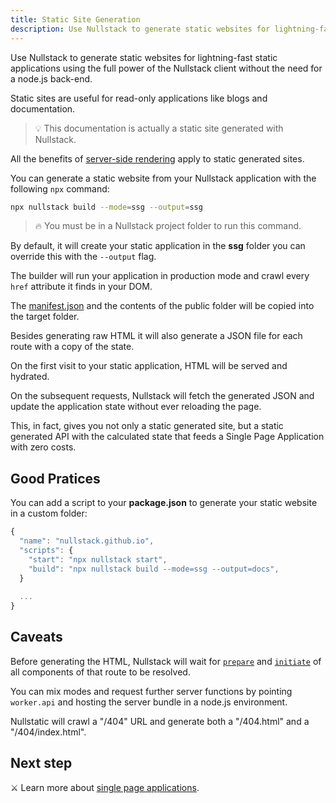 ```yaml
---
title: Static Site Generation
description: Use Nullstack to generate static websites for lightning-fast static applications using the full power of Nullstack without the need for a node.js back-end
---
```


Use Nullstack to generate static websites for lightning-fast static applications using the full power of the Nullstack client without the need for a node.js back-end.

Static sites are useful for read-only applications like blogs and documentation.

> 💡 This documentation is actually a static site generated with Nullstack.

All the benefits of [server-side rendering](/server-side-rendering) apply to static generated sites.

You can generate a static website from your Nullstack application with the following `npx` command:

```sh
npx nullstack build --mode=ssg --output=ssg
```

> 🔥 You must be in a Nullstack project folder to run this command.

By default, it will create your static application in the **ssg** folder you can override this with the `--output` flag.

The builder will run your application in production mode and crawl every `href` attribute it finds in your DOM.

The [manifest.json](/context-project) and the contents of the public folder will be copied into the target folder.

Besides generating raw HTML it will also generate a JSON file for each route with a copy of the state.

On the first visit to your static application, HTML will be served and hydrated.

On the subsequent requests, Nullstack will fetch the generated JSON and update the application state without ever reloading the page.

This, in fact, gives you not only a static generated site, but a static generated API with the calculated state that feeds a Single Page Application with zero costs.

## Good Pratices

You can add a script to your **package.json** to generate your static website in a custom folder:

```jsx
{
  "name": "nullstack.github.io",
  "scripts": {
    "start": "npx nullstack start",
    "build": "npx nullstack build --mode=ssg --output=docs",
  }
  
  ...
}

```

## Caveats

Before generating the HTML, Nullstack will wait for [`prepare`](/full-stack-lifecycle) and [`initiate`](/full-stack-lifecycle) of all components of that route to be resolved.

You can mix modes and request further server functions by pointing `worker.api` and hosting the server bundle in a node.js environment.

Nullstatic will crawl a "/404" URL and generate both a "/404.html" and a "/404/index.html".

## Next step

⚔ Learn more about [single page applications](/single-page-applications).